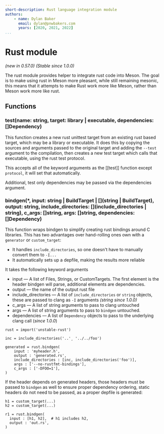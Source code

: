 ```yaml
---
short-description: Rust language integration module
authors:
    - name: Dylan Baker
      email: dylan@pnwbakers.com
      years: [2020, 2021, 2022]
...
```


# Rust module

*(new in 0.57.0)*
*(Stable since 1.0.0)*

The rust module provides helper to integrate rust code into Meson. The
goal is to make using rust in Meson more pleasant, while still
remaining mesonic, this means that it attempts to make Rust work more
like Meson, rather than Meson work more like rust.

## Functions

### test(name: string, target: library | executable, dependencies: []Dependency)

This function creates a new rust unittest target from an existing rust
based target, which may be a library or executable. It does this by
copying the sources and arguments passed to the original target and
adding the `--test` argument to the compilation, then creates a new
test target which calls that executable, using the rust test protocol.

This accepts all of the keyword arguments as the
[[test]] function except `protocol`, it will set
that automatically.

Additional, test only dependencies may be passed via the dependencies
argument.

### bindgen(*, input: string | BuildTarget | [](string | BuildTarget), output: string, include_directories: [](include_directories | string), c_args: []string, args: []string, dependencies: []Dependency)

This function wraps bindgen to simplify creating rust bindings around C
libraries. This has two advantages over hand-rolling ones own with a
`generator` or `custom_target`:

- It handles `include_directories`, so one doesn't have to manually convert them to `-I...`
- It automatically sets up a depfile, making the results more reliable


It takes the following keyword arguments

- input — A list of Files, Strings, or CustomTargets. The first element is
  the header bindgen will parse, additional elements are dependencies.
- output — the name of the output rust file
- include_directories — A list of `include_directories` or `string` objects,
  these are passed to clang as `-I` arguments *(string since 1.0.0)*
- c_args — A list of string arguments to pass to clang untouched
- args — A list of string arguments to pass to `bindgen` untouched.
- dependencies — A list of `Dependency` objects to pass to the underlying clang call (*since 1.0.0*)

```meson
rust = import('unstable-rust')

inc = include_directories('..'¸ '../../foo')

generated = rust.bindgen(
    input : 'myheader.h',
    output : 'generated.rs',
    include_directories : [inc, include_directories('foo')],
    args : ['--no-rustfmt-bindings'],
    c_args : ['-DFOO=1'],
)
```

If the header depends on generated headers, those headers must be passed to
`bindgen` as well to ensure proper dependency ordering, static headers do not
need to be passed, as a proper depfile is generated:

```meson
h1 = custom_target(...)
h2 = custom_target(...)

r1 = rust.bindgen(
  input : [h1, h2],  # h1 includes h2,
  output : 'out.rs',
)
```

